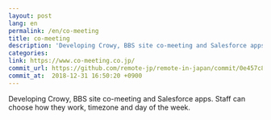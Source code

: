```yaml
---
layout: post
lang: en
permalink: /en/co-meeting
title: co-meeting
description: 'Developing Crowy, BBS site co-meeting and Salesforce apps. Staff can choose how they work, timezone and day of the week.'
categories: 
link: https://www.co-meeting.co.jp/
commit_url: https://github.com/remote-jp/remote-in-japan/commit/0e457c88f9aa295e71512742c6dd8d5ffcb5fc82
commit_at:  2018-12-31 16:50:20 +0900
---
```


<p>Developing Crowy, BBS site co-meeting and Salesforce apps. Staff can choose how they work, timezone and day of the week.</p>
